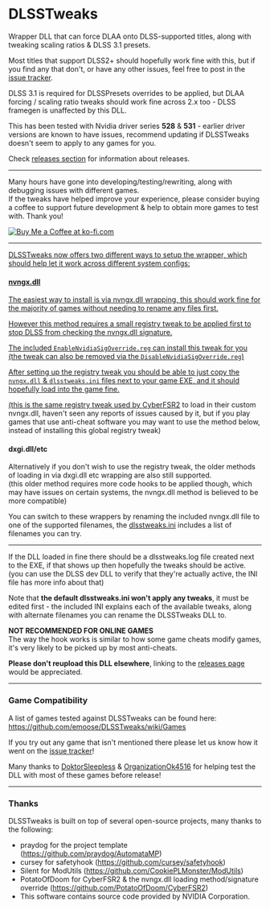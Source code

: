 # DLSSTweaks

Wrapper DLL that can force DLAA onto DLSS-supported titles, along with tweaking scaling ratios & DLSS 3.1 presets.

Most titles that support DLSS2+ should hopefully work fine with this, but if you find any that don't, or have any other issues, feel free to post in the [issue tracker](https://github.com/emoose/DLSSTweaks/issues).

DLSS 3.1 is required for DLSSPresets overrides to be applied, but DLAA forcing / scaling ratio tweaks should work fine across 2.x too - DLSS framegen is unaffected by this DLL.

This has been tested with Nvidia driver series **528** & **531** - earlier driver versions are known to have issues, recommend updating if DLSSTweaks doesn't seem to apply to any games for you.

Check [releases section](https://github.com/emoose/DLSSTweaks/releases) for information about releases.

---

Many hours have gone into developing/testing/rewriting, along with debugging issues with different games.  
If the tweaks have helped improve your experience, please consider buying a coffee to support future development & help to obtain more games to test with. Thank you!

<a href='https://ko-fi.com/emoose' target='_blank'><img src='https://i.imgur.com/I3zDqrO.png' border='0' alt='Buy Me a Coffee at ko-fi.com' />

---

DLSSTweaks now offers two different ways to setup the wrapper, which should help let it work across different system configs:

#### nvngx.dll
The easiest way to install is via nvngx.dll wrapping, this should work fine for the majority of games without needing to rename any files first.

However this method requires a small registry tweak to be applied first to stop DLSS from checking the nvngx.dll signature.

The included `EnableNvidiaSigOverride.reg` can install this tweak for you (the tweak can also be removed via the `DisableNvidiaSigOverride.reg`)

After setting up the registry tweak you should be able to just copy the `nvngx.dll` & `dlsstweaks.ini` files next to your game EXE, and it should hopefully load into the game fine.

(this is the same registry tweak used by [CyberFSR2](https://github.com/PotatoOfDoom/CyberFSR2) to load in their custom nvngx.dll, haven't seen any reports of issues caused by it, but if you play games that use anti-cheat software you may want to use the method below, instead of installing this global registry tweak)

#### dxgi.dll/etc
Alternatively if you don't wish to use the registry tweak, the older methods of loading in via dxgi.dll etc wrapping are also still supported.  
(this older method requires more code hooks to be applied though, which may have issues on certain systems, the nvngx.dll method is believed to be more compatible)

You can switch to these wrappers by renaming the included nvngx.dll file to one of the supported filenames, the [dlsstweaks.ini](https://github.com/emoose/DLSSTweaks/blob/master/dlsstweaks.ini) includes a list of filenames you can try.

---

If the DLL loaded in fine there should be a dlsstweaks.log file created next to the EXE, if that shows up then hopefully the tweaks should be active. 
(you can use the DLSS dev DLL to verify that they're actually active, the INI file has more info about that)

Note that **the default dlsstweaks.ini won't apply any tweaks**, it must be edited first - the included INI explains each of the available tweaks, along with alternate filenames you can rename the DLSSTweaks DLL to.

**NOT RECOMMENDED FOR ONLINE GAMES**  
The way the hook works is similar to how some game cheats modify games, it's very likely to be picked up by most anti-cheats.

**Please don't reupload this DLL elsewhere**, linking to the [releases page](https://github.com/emoose/DLSSTweaks/releases) would be appreciated.

---
### Game Compatibility
A list of games tested against DLSSTweaks can be found here: https://github.com/emoose/DLSSTweaks/wiki/Games

If you try out any game that isn't mentioned there please let us know how it went on the [issue tracker](https://github.com/emoose/DLSSTweaks/issues)!

Many thanks to [DoktorSleepless](https://www.reddit.com/user/DoktorSleepless) & [OrganizationOk4516](https://www.reddit.com/user/OrganizationOk4516) for helping test the DLL with most of these games before release!

---
### Thanks
DLSSTweaks is built on top of several open-source projects, many thanks to the following:

- praydog for the project template (https://github.com/praydog/AutomataMP)
- cursey for safetyhook (https://github.com/cursey/safetyhook)
- Silent for ModUtils (https://github.com/CookiePLMonster/ModUtils)
- PotatoOfDoom for CyberFSR2 & the nvngx.dll loading method/signature override (https://github.com/PotatoOfDoom/CyberFSR2)
- This software contains source code provided by NVIDIA Corporation.

